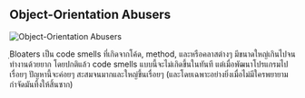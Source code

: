 ## Object-Orientation Abusers

![Object-Orientation Abusers](https://sourcemaking.com/images/refactoring-illustrations/bloaters.png)

ฺBloaters เป็น code smells ที่เกิดจากโค้ด, method, และหรือคลาสต่างๆ มีขนาดใหญ่เกินไปจนทำงานด้วยยาก โดยปกติแล้ว code smells แบบนี้จะไม่เกิดขึ้นในทันที แต่เมื่อพัฒนาโปรแกรมไปเรื่อยๆ ปัญหานี้จะค่อยๆ สะสมจนมากและใหญ่ขึ้นเรื่อยๆ (และโดยเฉพาะอย่างยิ่งเมื่อไม่มีใครพยายามกำจัดมันทิ้งให้สิ้นซาก)